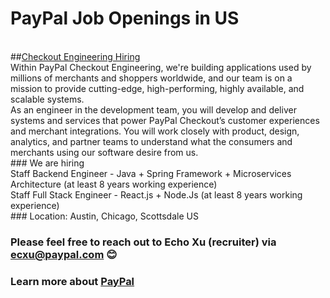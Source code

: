 # PayPal Job Openings in US

<br />  ##[Checkout Engineering Hiring](https://github.com/Echoxu101/PayPal---Job-Openings/blob/master/AI%20Engineer.MD)
  <br />  Within PayPal Checkout Engineering, we're building applications used by millions of merchants and shoppers worldwide, and our team is on a mission to provide cutting-edge, high-performing, highly available, and scalable systems. 
  <br />  As an engineer in the development team, you will develop and deliver systems and services that power PayPal Checkout’s customer experiences and merchant integrations. You will work closely with product, design, analytics, and partner teams to understand what the consumers and merchants using our software desire from us.
<br />  ### We are hiring 
<br />  Staff Backend Engineer - Java + Spring Framework + Microservices Architecture (at least 8 years working experience)
<br />  Staff Full Stack Engineer - React.js + Node.Js (at least 8 years working experience)
<br />  ### Location: Austin, Chicago, Scottsdale US

### Please feel free to reach out to Echo Xu (recruiter) via ecxu@paypal.com 😊


### Learn more about [PayPal](https://www.paypal.com/us/webapps/mpp/about)
